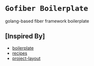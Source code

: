 # `Gofiber Boilerplate`

golang-based fiber framework boilerplate

## [Inspired By]

 - [boilerplate](https://github.com/gofiber/boilerplate)
 - [recipes](https://github.com/gofiber/recipes)
 - [project-layout](https://github.com/golang-standards/project-layout)

